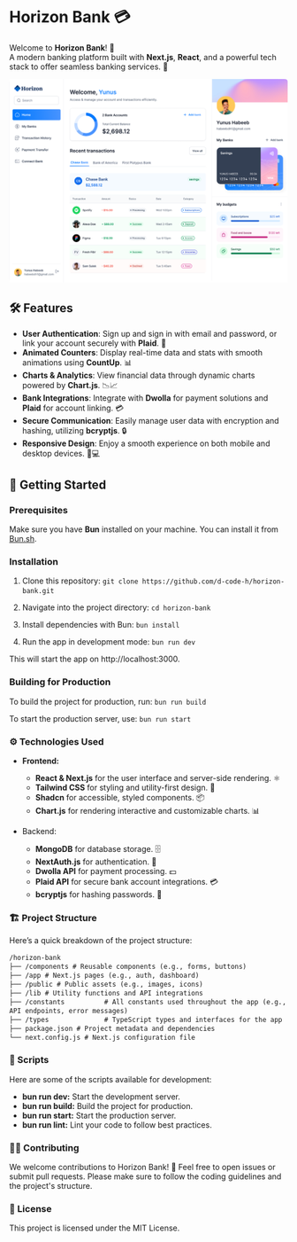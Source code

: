 # Horizon Bank 💳

Welcome to **Horizon Bank**! 🌟  
A modern banking platform built with **Next.js**, **React**, and a powerful tech stack to offer seamless banking services. 🚀

![Horizon Bank](/public/horizon.png)

## 🛠️ Features

- **User Authentication**: Sign up and sign in with email and password, or link your account securely with **Plaid**. 🔐
- **Animated Counters**: Display real-time data and stats with smooth animations using **CountUp**. 📊
- **Charts & Analytics**: View financial data through dynamic charts powered by **Chart.js**. 📉📈
- **Bank Integrations**: Integrate with **Dwolla** for payment solutions and **Plaid** for account linking. 💳
- **Secure Communication**: Easily manage user data with encryption and hashing, utilizing **bcryptjs**. 🔒
- **Responsive Design**: Enjoy a smooth experience on both mobile and desktop devices. 📱💻

## 🚀 Getting Started

### Prerequisites

Make sure you have **Bun** installed on your machine. You can install it from [Bun.sh](https://bun.sh/).

### Installation

1. Clone this repository:
   `git clone https://github.com/d-code-h/horizon-bank.git`

2. Navigate into the project directory:
   `cd horizon-bank`

3. Install dependencies with Bun:
   `bun install`
4. Run the app in development mode:
   `bun run dev`

This will start the app on http://localhost:3000.

### Building for Production

To build the project for production, run:
`bun run build`

To start the production server, use:
`bun run start`

### ⚙️ Technologies Used

- **Frontend:**

  - **React & Next.js** for the user interface and server-side rendering. ⚛️
  - **Tailwind CSS** for styling and utility-first design. 🎨
  - **Shadcn** for accessible, styled components. 📦
  - **Chart.js** for rendering interactive and customizable charts. 📊

- Backend:
  - **MongoDB** for database storage. 🗄️
  - **NextAuth.js** for authentication. 🔑
  - **Dwolla API** for payment processing. 💵
  - **Plaid API** for secure bank account integrations. 💳
  - **bcryptjs** for hashing passwords. 🔐

### 🏗️ Project Structure

Here’s a quick breakdown of the project structure:

```
/horizon-bank
├── /components # Reusable components (e.g., forms, buttons)
├── /app # Next.js pages (e.g., auth, dashboard)
├── /public # Public assets (e.g., images, icons)
├── /lib # Utility functions and API integrations
├── /constants          # All constants used throughout the app (e.g., API endpoints, error messages)
├── /types              # TypeScript types and interfaces for the app
├── package.json # Project metadata and dependencies
└── next.config.js # Next.js configuration file
```

### 📄 Scripts

Here are some of the scripts available for development:

- **bun run dev:** Start the development server.
- **bun run build:** Build the project for production.
- **bun run start:** Start the production server.
- **bun run lint:** Lint your code to follow best practices.

### 🧑‍💻 Contributing

We welcome contributions to Horizon Bank! 🎉
Feel free to open issues or submit pull requests. Please make sure to follow the coding guidelines and the project's structure.

### 📝 License

This project is licensed under the MIT License.
